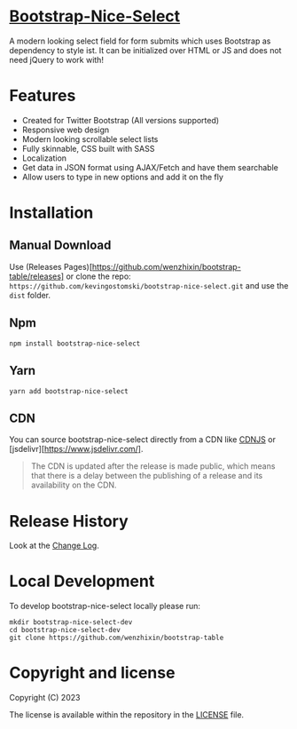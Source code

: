 # [Bootstrap-Nice-Select](https://kevingostomski.github.io/bootstrap-nice-select/)

A modern looking select field for form submits which uses Bootstrap as dependency to style ist. It can be initialized over HTML or JS and does not need jQuery to work with!

# Features

- Created for Twitter Bootstrap (All versions supported)
- Responsive web design
- Modern looking scrollable select lists
- Fully skinnable, CSS built with SASS 
- Localization
- Get data in JSON format using AJAX/Fetch and have them searchable
- Allow users to type in new options and add it on the fly

# Installation

## Manual Download

Use (Releases Pages)[https://github.com/wenzhixin/bootstrap-table/releases] or clone the repo: `https://github.com/kevingostomski/bootstrap-nice-select.git` and use the `dist` folder.

## Npm

```
npm install bootstrap-nice-select
```

## Yarn

```
yarn add bootstrap-nice-select
```

## CDN

You can source bootstrap-nice-select directly from a CDN like [CDNJS](https://cdnjs.com/) or [jsdelivr][https://www.jsdelivr.com/].

> The CDN is updated after the release is made public, which means that there is a delay between the publishing of a release and its availability on the CDN.

# Release History
Look at the [Change Log](changelog).

# Local Development

To develop bootstrap-nice-select locally please run:

```
mkdir bootstrap-nice-select-dev
cd bootstrap-nice-select-dev
git clone https://github.com/wenzhixin/bootstrap-table

```


# Copyright and license

Copyright (C) 2023

The license is available within the repository in the [LICENSE](license) file.